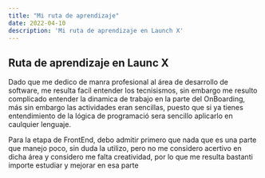 ```yaml
---
title: "Mi ruta de aprendizaje"
date: 2022-04-10
description: 'Mi ruta de aprendizaje en Launch X'
---
```


## Ruta de aprendizaje en Launc X

Dado que me dedico de manra profesional al área de desarrollo de software, me resulta facíl entender los tecnisismos, sin embargo me resulto complicado entender la dinamica de trabajo en la parte del OnBoarding, más sin embargo las actividades eran sencillas, puesto que si ya tienes entendimiento de la lógica de programació sera sencillo aplicarlo en caulquier lenguaje.


Para la etapa de FrontEnd, debo admitir primero que nada que es una parte que manejo poco, sin duda la utilizo, pero no me considero acertivo en dicha área y considero me falta creatividad, por lo que me resulta bastanti importe estudiar y mejorar en esa parte

